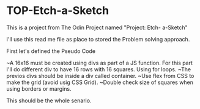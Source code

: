 # TOP-Etch-a-Sketch 

This is a project from The Odin Project named "Project: Etch- a-Sketch"

I'll use this read me file as place to stored the Problem solving approach.

First let's defined the Pseudo Code

~A 16x16 must be created using divs as part of a JS function.
    For this part I'll do different div to have 16 rows with 16 squares. Using for loops.
~The previos divs should be inside a div called container.
~Use flex from CSS to make the grid (avoid usig CSS Grid).
~Double check size of squares when using borders or margins.

This should be the whole senario.